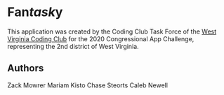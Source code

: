 # Fan*task*y

This application was created by the Coding Club Task Force of the [West Virginia Coding Club](https://wvcoding.org) for the 2020 Congressional App Challenge, representing the 2nd district of West Virginia.

## Authors
Zack Mowrer
Mariam Kisto
Chase Steorts
Caleb Newell
